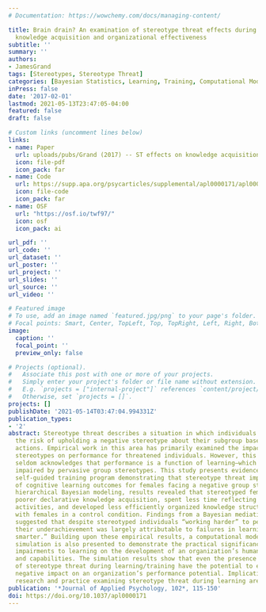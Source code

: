 ```yaml
---
# Documentation: https://wowchemy.com/docs/managing-content/

title: Brain drain? An examination of stereotype threat effects during training on
  knowledge acquisition and organizational effectiveness
subtitle: ''
summary: ''
authors:
- JamesGrand
tags: [Stereotypes, Stereotype Threat]
categories: [Bayesian Statistics, Learning, Training, Computational Modeling]
inPress: false
date: '2017-02-01'
lastmod: 2021-05-13T23:47:05-04:00
featured: false
draft: false

# Custom links (uncomment lines below)
links:
- name: Paper
  url: uploads/pubs/Grand (2017) -- ST effects on knowledge acquisition and org effectiveness.pdf
  icon: file-pdf
  icon_pack: far
- name: Code
  url: https://supp.apa.org/psycarticles/supplemental/apl0000171/apl0000171_supp.html
  icon: file-code
  icon_pack: far
- name: OSF
  url: "https://osf.io/twf97/"
  icon: osf
  icon_pack: ai

url_pdf: ''
url_code: ''
url_dataset: ''
url_poster: ''
url_project: ''
url_slides: ''
url_source: ''
url_video: ''

# Featured image
# To use, add an image named `featured.jpg/png` to your page's folder.
# Focal points: Smart, Center, TopLeft, Top, TopRight, Left, Right, BottomLeft, Bottom, BottomRight.
image:
  caption: ''
  focal_point: ''
  preview_only: false

# Projects (optional).
#   Associate this post with one or more of your projects.
#   Simply enter your project's folder or file name without extension.
#   E.g. `projects = ["internal-project"]` references `content/project/deep-learning/index.md`.
#   Otherwise, set `projects = []`.
projects: []
publishDate: '2021-05-14T03:47:04.994331Z'
publication_types:
- '2'
abstract: Stereotype threat describes a situation in which individuals are faced with
  the risk of upholding a negative stereotype about their subgroup based on their
  actions. Empirical work in this area has primarily examined the impact of negative
  stereotypes on performance for threatened individuals. However, this body of research
  seldom acknowledges that performance is a function of learning—which may also be
  impaired by pervasive group stereotypes. This study presents evidence from a 3-day
  self-guided training program demonstrating that stereotype threat impairs acquisition
  of cognitive learning outcomes for females facing a negative group stereotype. Using
  hierarchical Bayesian modeling, results revealed that stereotyped females demonstrated
  poorer declarative knowledge acquisition, spent less time reflecting on learning
  activities, and developed less efficiently organized knowledge structures compared
  with females in a control condition. Findings from a Bayesian mediation model also
  suggested that despite stereotyped individuals “working harder” to perform well,
  their underachievement was largely attributable to failures in learning to “work
  smarter.” Building upon these empirical results, a computational model and computer
  simulation is also presented to demonstrate the practical significance of stereotype-induced
  impairments to learning on the development of an organization’s human capital resources
  and capabilities. The simulation results show that even the presence of small effects
  of stereotype threat during learning/training have the potential to exert a significant
  negative impact on an organization’s performance potential. Implications for future
  research and practice examining stereotype threat during learning are discussed.
publication: '*Journal of Applied Psychology, 102*, 115-150'
doi: https://doi.org/10.1037/apl0000171
---
```

